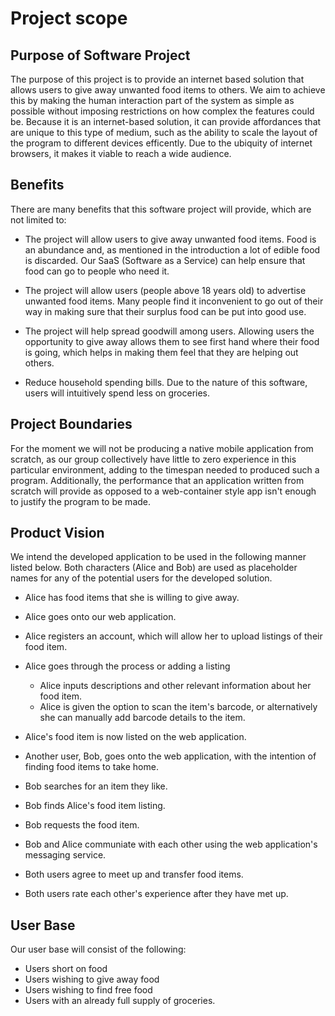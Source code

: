 # Project scope

## Purpose of Software Project

The purpose of this project is to provide an internet based solution that allows users to give away unwanted food items to others. We aim to achieve this by making the human interaction part of the system as simple as possible without imposing restrictions on how complex the features could be. Because it is an internet-based solution, it can provide affordances that are unique to this type of medium, such as the ability to scale the layout of the program to different devices efficently. Due to the ubiquity of internet browsers, it makes it viable to reach a wide audience.

## Benefits

There are many benefits that this software project will provide, which are not limited to:

- The project will allow users to give away unwanted food items. Food is an abundance and, as mentioned in the introduction a lot of edible food is discarded. Our SaaS (Software as a Service) can help ensure that food can go to people who need it.

- The project will allow users (people above 18 years old) to advertise unwanted food items. Many people find it inconvenient to go out of their way in making sure that their surplus food can be put into good use.

- The project will help spread goodwill among users. Allowing users the opportunity to give away allows them to see first hand where their food is going, which helps in making them feel that they are helping out others.

- Reduce household spending bills. Due to the nature of this software, users will intuitively spend less on groceries.

## Project Boundaries
<!-- read through -->

For the moment we will not be producing a native mobile application from scratch, as our group collectively have little to zero experience in this particular environment, adding to the timespan needed to produced such a program. Additionally, the performance that an application written from scratch will provide as opposed to a web-container style app isn't enough to justify the program to be made.

## Product Vision

We intend the developed application to be used in the following manner listed below. Both characters (Alice and Bob) are used as placeholder names for any of the potential users for the developed solution.

- Alice has food items that she is willing to give away.
- Alice goes onto our web application.
- Alice registers an account, which will allow her to upload listings of their food item.
- Alice goes through the process or adding a listing
	- Alice inputs descriptions and other relevant information about her food item.
	- Alice is given the option to scan the item's barcode, or alternatively she can manually add barcode details to the item.
- Alice's food item is now listed on the web application.

- Another user, Bob, goes onto the web application, with the intention of finding food items to take home.
- Bob searches for an item they like.
- Bob finds Alice's food item listing.
- Bob requests the food item.
- Bob and Alice communiate with each other using the web application's messaging service.
- Both users agree to meet up and transfer food items.
- Both users rate each other's experience after they have met up.

## User Base

Our user base will consist of the following:

- Users short on food
- Users wishing to give away food
- Users wishing to find free food
- Users with an already full supply of groceries.
